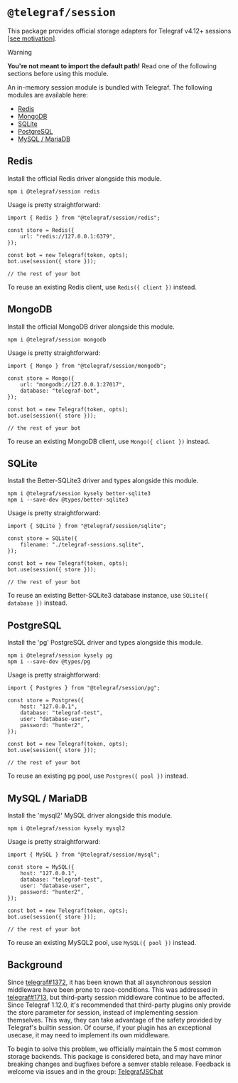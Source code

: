 # `@telegraf/session`

This package provides official storage adapters for Telegraf v4.12+ sessions [[see motivation]](#background).

> [!WARNING]
> **You're not meant to import the default path!** Read one of the following sections before using this module.

An in-memory session module is bundled with Telegraf. The following modules are available here:

-   [Redis](#redis)
-   [MongoDB](#mongodb)
-   [SQLite](#sqlite)
-   [PostgreSQL](#postgresql)
-   [MySQL / MariaDB](#mysql--mariadb)

## Redis

Install the official Redis driver alongside this module.

```shell
npm i @telegraf/session redis
```

Usage is pretty straightforward:

```TS
import { Redis } from "@telegraf/session/redis";

const store = Redis({
	url: "redis://127.0.0.1:6379",
});

const bot = new Telegraf(token, opts);
bot.use(session({ store }));

// the rest of your bot
```

To reuse an existing Redis client, use `Redis({ client })` instead.

## MongoDB

Install the official MongoDB driver alongside this module.

```shell
npm i @telegraf/session mongodb
```

Usage is pretty straightforward:

```TS
import { Mongo } from "@telegraf/session/mongodb";

const store = Mongo({
	url: "mongodb://127.0.0.1:27017",
	database: "telegraf-bot",
});

const bot = new Telegraf(token, opts);
bot.use(session({ store }));

// the rest of your bot
```

To reuse an existing MongoDB client, use `Mongo({ client })` instead.

## SQLite

Install the Better-SQLite3 driver and types alongside this module.

```shell
npm i @telegraf/session kysely better-sqlite3
npm i --save-dev @types/better-sqlite3
```

Usage is pretty straightforward:

```TS
import { SQLite } from "@telegraf/session/sqlite";

const store = SQLite({
	filename: "./telegraf-sessions.sqlite",
});

const bot = new Telegraf(token, opts);
bot.use(session({ store }));

// the rest of your bot
```

To reuse an existing Better-SQLite3 database instance, use `SQLite({ database })` instead.

## PostgreSQL

Install the 'pg' PostgreSQL driver and types alongside this module.

```shell
npm i @telegraf/session kysely pg
npm i --save-dev @types/pg
```

Usage is pretty straightforward:

```TS
import { Postgres } from "@telegraf/session/pg";

const store = Postgres({
	host: "127.0.0.1",
	database: "telegraf-test",
	user: "database-user",
	password: "hunter2",
});

const bot = new Telegraf(token, opts);
bot.use(session({ store }));

// the rest of your bot
```

To reuse an existing pg pool, use `Postgres({ pool })` instead.

## MySQL / MariaDB

Install the 'mysql2' MySQL driver alongside this module.

```shell
npm i @telegraf/session kysely mysql2
```

Usage is pretty straightforward:

```TS
import { MySQL } from "@telegraf/session/mysql";

const store = MySQL({
	host: "127.0.0.1",
	database: "telegraf-test",
	user: "database-user",
	password: "hunter2",
});

const bot = new Telegraf(token, opts);
bot.use(session({ store }));

// the rest of your bot
```

To reuse an existing MySQL2 pool, use `MySQL({ pool })` instead.

## Background

Since [telegraf#1372](https://github.com/telegraf/telegraf/issues/1372), it has been known that all asynchronous session middleware have been prone to race-conditions. This was addressed in [telegraf#1713](https://github.com/telegraf/telegraf/pull/1713), but third-party session middleware continue to be affected. Since Telegraf 1.12.0, it's recommended that third-party plugins only provide the store parameter for session, instead of implementing session themselves. This way, they can take advantage of the safety provided by Telegraf's builtin session. Of course, if your plugin has an exceptional usecase, it may need to implement its own middleware.

To begin to solve this problem, we officially maintain the 5 most common storage backends. This package is considered beta, and may have minor breaking changes and bugfixes before a semver stable release. Feedback is welcome via issues and in the group: [TelegrafJSChat](https://t.me/TelegrafJSChat)
